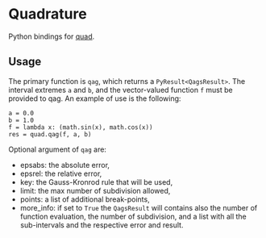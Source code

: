 # Quadrature

Python bindings for [quad](../quad).

## Usage

The primary function is `qag`, which returns a `PyResult<QagsResult>`.
The interval extremes `a` and `b`, and the vector-valued function `f` must be provided to qag.
An example of use is the following:

```
a = 0.0
b = 1.0
f = lambda x: (math.sin(x), math.cos(x))
res = quad.qag(f, a, b)
```

Optional argument of `qag` are:

- epsabs: the absolute error,
- epsrel: the relative error,
- key: the Gauss-Kronrod rule that will be used,
- limit: the max number of subdivision allowed,
- points: a list of additional break-points,
- more_info: if set to `True` the `QagsResult` will contains also the number of function evaluation,
  the number of subdivision, and a list with all the sub-intervals and the respective error and result.
